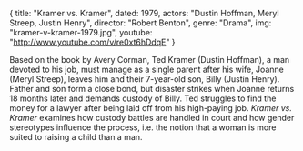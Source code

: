 {
  title: "Kramer vs. Kramer",
  dated: 1979,
  actors: "Dustin Hoffman, Meryl Streep, Justin Henry",
  director: "Robert Benton",
  genre: "Drama",
  img: "kramer-v-kramer-1979.jpg",
  youtube: "http://www.youtube.com/v/re0xt6hDdqE"
}

Based on the book by Avery Corman, Ted Kramer (Dustin Hoffman), a man devoted to his job, must manage as a single parent after his wife, Joanne (Meryl Streep), leaves him and their 7-year-old son, Billy (Justin Henry). Father and son form a close bond, but disaster strikes when Joanne returns 18 months later and demands custody of Billy. Ted struggles to find the money for a lawyer after being laid off from his high-paying job. _Kramer vs. Kramer_ examines how custody battles are handled in court and how gender stereotypes influence the process, i.e. the notion that a woman is more suited to raising a child than a man.